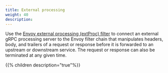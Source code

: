 ```yaml
---
title: External processing
weight: 40
description: 
---
```


Use the [Envoy external processing (extProc) filter](https://www.envoyproxy.io/docs/envoy/latest/configuration/http/http_filters/ext_proc_filter) to connect an external gRPC processing server to the Envoy filter chain that manipulates headers, body, and trailers of a request or response before it is forwarded to an upstream or downstream service. The request or response can also be terminated at any given time.

{{% children description="true"%}}

